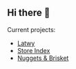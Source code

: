 ## Hi there 👋

Current projects:

* [Latwy](https://latwy.co)
* [Store Index](https://storeindex.com)
* [Nuggets & Brisket](https://nuggetsbrisket.com)
